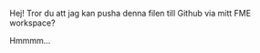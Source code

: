 <p>Hej! Tror du att jag kan pusha denna filen till Github via mitt FME workspace?</p>
<p>Hmmmm...</p>